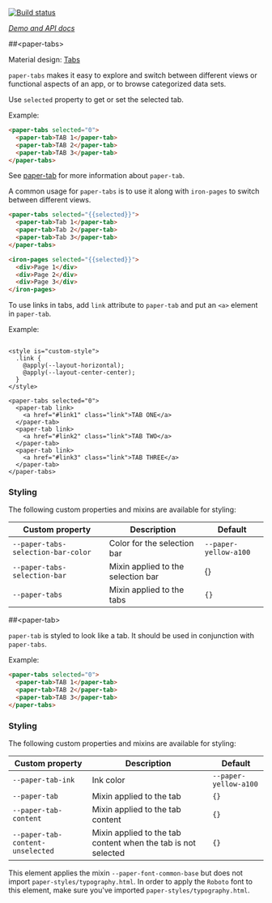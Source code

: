 
<!---

This README is automatically generated from the comments in these files:
paper-tab.html  paper-tabs.html

Edit those files, and our readme bot will duplicate them over here!
Edit this file, and the bot will squash your changes :)

The bot does some handling of markdown. Please file a bug if it does the wrong
thing! https://github.com/PolymerLabs/tedium/issues

-->

[![Build status](https://travis-ci.org/PolymerElements/paper-tabs.svg?branch=master)](https://travis-ci.org/PolymerElements/paper-tabs)

_[Demo and API docs](https://elements.polymer-project.org/elements/paper-tabs)_


##&lt;paper-tabs&gt;

Material design: [Tabs](https://www.google.com/design/spec/components/tabs.html)

`paper-tabs` makes it easy to explore and switch between different views or functional aspects of
an app, or to browse categorized data sets.

Use `selected` property to get or set the selected tab.

Example:

```html
<paper-tabs selected="0">
  <paper-tab>TAB 1</paper-tab>
  <paper-tab>TAB 2</paper-tab>
  <paper-tab>TAB 3</paper-tab>
</paper-tabs>
```

See <a href="?active=paper-tab">paper-tab</a> for more information about
`paper-tab`.

A common usage for `paper-tabs` is to use it along with `iron-pages` to switch
between different views.

```html
<paper-tabs selected="{{selected}}">
  <paper-tab>Tab 1</paper-tab>
  <paper-tab>Tab 2</paper-tab>
  <paper-tab>Tab 3</paper-tab>
</paper-tabs>

<iron-pages selected="{{selected}}">
  <div>Page 1</div>
  <div>Page 2</div>
  <div>Page 3</div>
</iron-pages>
```

To use links in tabs, add `link` attribute to `paper-tab` and put an `<a>`
element in `paper-tab`.

Example:

<pre><code>
&lt;style is="custom-style">
  .link {
    &#64;apply(--layout-horizontal);
    &#64;apply(--layout-center-center);
  }
&lt;/style>

&lt;paper-tabs selected="0">
  &lt;paper-tab link>
    &lt;a href="#link1" class="link">TAB ONE&lt;/a>
  &lt;/paper-tab>
  &lt;paper-tab link>
    &lt;a href="#link2" class="link">TAB TWO&lt;/a>
  &lt;/paper-tab>
  &lt;paper-tab link>
    &lt;a href="#link3" class="link">TAB THREE&lt;/a>
  &lt;/paper-tab>
&lt;/paper-tabs>
</code></pre>

### Styling

The following custom properties and mixins are available for styling:

| Custom property | Description | Default |
| --- | --- | --- |
| `--paper-tabs-selection-bar-color` | Color for the selection bar | `--paper-yellow-a100` |
| `--paper-tabs-selection-bar` | Mixin applied to the selection bar | {} |
| `--paper-tabs` | Mixin applied to the tabs | `{}` |



##&lt;paper-tab&gt;

`paper-tab` is styled to look like a tab.  It should be used in conjunction with
`paper-tabs`.

Example:

```html
<paper-tabs selected="0">
  <paper-tab>TAB 1</paper-tab>
  <paper-tab>TAB 2</paper-tab>
  <paper-tab>TAB 3</paper-tab>
</paper-tabs>
```

### Styling

The following custom properties and mixins are available for styling:

| Custom property | Description | Default |
| --- | --- | --- |
| `--paper-tab-ink` | Ink color | `--paper-yellow-a100` |
| `--paper-tab` | Mixin applied to the tab | `{}` |
| `--paper-tab-content` | Mixin applied to the tab content | `{}` |
| `--paper-tab-content-unselected` | Mixin applied to the tab content when the tab is not selected | `{}` |

This element applies the mixin `--paper-font-common-base` but does not import `paper-styles/typography.html`.
In order to apply the `Roboto` font to this element, make sure you've imported `paper-styles/typography.html`.


